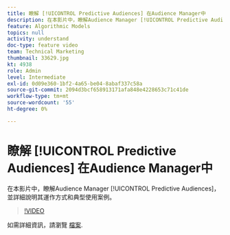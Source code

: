```yaml
---
title: 瞭解 [!UICONTROL Predictive Audiences] 在Audience Manager中
description: 在本影片中，瞭解Audience Manager [!UICONTROL Predictive Audiences]，並詳細說明其運作方式和典型使用案例。
feature: Algorithmic Models
topics: null
activity: understand
doc-type: feature video
team: Technical Marketing
thumbnail: 33629.jpg
kt: 4938
role: Admin
level: Intermediate
exl-id: 0d09e360-1bf2-4a65-be04-8abaf337c58a
source-git-commit: 2094d3bcf658913171afa848e4228653c71c41de
workflow-type: tm+mt
source-wordcount: '55'
ht-degree: 0%

---
```


# 瞭解 [!UICONTROL Predictive Audiences] 在Audience Manager中

在本影片中，瞭解Audience Manager [!UICONTROL Predictive Audiences]，並詳細說明其運作方式和典型使用案例。

>[!VIDEO](https://video.tv.adobe.com/v/33629/?quality=12)

如需詳細資訊，請瀏覽 [檔案](https://experienceleague.adobe.com/docs/audience-manager/user-guide/features/algorithmic-models/predictive-audiences/predictive-audiences.html).
